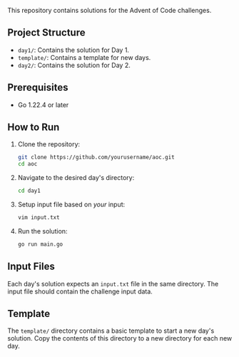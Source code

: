 
This repository contains solutions for the Advent of Code challenges.

## Project Structure

- `day1/`: Contains the solution for Day 1.
- `template/`: Contains a template for new days.
- `day2/`: Contains the solution for Day 2.

## Prerequisites

- Go 1.22.4 or later

## How to Run

1. Clone the repository:
    ```sh
    git clone https://github.com/yourusername/aoc.git
    cd aoc
    ```

2. Navigate to the desired day's directory:
    ```sh
    cd day1
    ```

3. Setup input file based on *your* input:
    ```sh
    vim input.txt
    ```

4. Run the solution:
    ```sh
    go run main.go
    ```

## Input Files

Each day's solution expects an `input.txt` file in the same directory. The input file should contain the challenge input data.

## Template

The `template/` directory contains a basic template to start a new day's solution. Copy the contents of this directory to a new directory for each new day.
